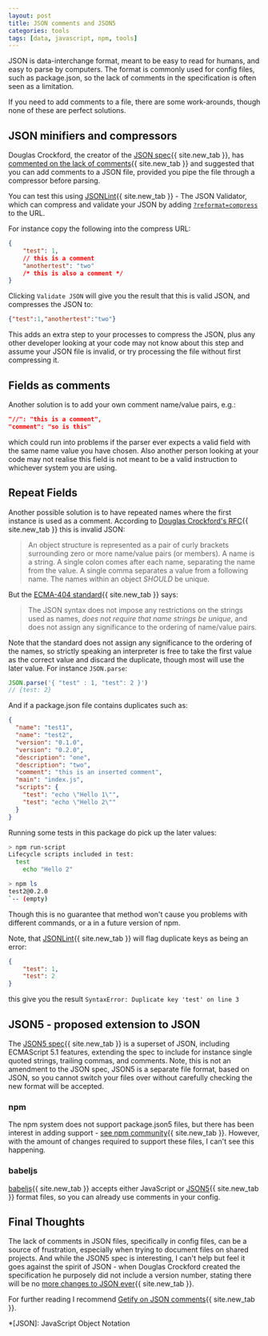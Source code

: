 ```yaml
---
layout: post
title: JSON comments and JSON5
categories: tools
tags: [data, javascript, npm, tools]
---
```


JSON is data-interchange format, meant to be easy to read for humans, and easy to parse by computers.  The format is commonly used for config files, such as package.json, so the lack of comments in the specification is often seen as a limitation.

<!--more-->

If you need to add comments to a file, there are some work-arounds, though none of these are perfect solutions.

## JSON minifiers and compressors

Douglas Crockford, the creator of the [JSON spec](https://json.org/){{ site.new_tab }}, has [commented on the lack of comments](https://plus.google.com/+DouglasCrockfordEsq/posts/RK8qyGVaGSr){{ site.new_tab }} and suggested that you can add comments to a JSON file, provided you pipe the file through a compressor before parsing.

You can test this using [JSONLint](https://jsonlint.com/){{ site.new_tab }}  - The JSON Validator, which can compress and validate your JSON by adding [`?reformat=compress`](https://jsonlint.com/?reformat=compress) to the URL.

For instance copy the following into the compress URL:

```json
{
    "test": 1,
    // this is a comment
    "anothertest": "two"
    /* this is also a comment */
}
```

Clicking `Validate JSON` will give you the result that this is valid JSON, and compresses the JSON to:

```json
{"test":1,"anothertest":"two"}
```

This adds an extra step to your processes to compress the JSON, plus any other developer looking at your code may not know about this step and assume your JSON file is invalid, or try processing the file without first compressing it.

## Fields as comments

Another solution is to add your own comment name/value pairs, e.g.:

```json
"//": "this is a comment",
"comment": "so is this"
```

which could run into problems if the parser ever expects a valid field with the same name value you have chosen.  Also another person looking at your code may not realise this field is not meant to be a valid instruction to whichever system you are using.

## Repeat Fields

Another possible solution is to have repeated names where the first instance is used as a comment. According to [Douglas Crockford's RFC](http://www.ietf.org/rfc/rfc4627.txt){{ site.new_tab }} this is invalid JSON:

> An object structure is represented as a pair of curly brackets surrounding zero or more name/value pairs (or members).  A name is a string.  A single colon comes after each name, separating the name from the value.  A single comma separates a value from a following name.  The names within an object _SHOULD_ be unique.

But the [ECMA-404 standard](http://www.ecma-international.org/publications/files/ECMA-ST/ECMA-404.pdf "The JSON Data Interchange Syntax pdf"){{ site.new_tab }} says:

> The JSON syntax does not impose any restrictions on the strings used as names, _does not require that name strings be unique_, and does not assign any significance to the ordering of name/value pairs.

Note that the standard does not assign any significance to the ordering of the names, so strictly speaking an interpreter is free to take the first value as the correct value and discard the duplicate, though most will use the later value.  For instance `JSON.parse`:

```javaScript
JSON.parse('{ "test" : 1, "test": 2 }')
// {test: 2}
```

And if a package.json file contains duplicates such as:

```json
{
  "name": "test1",
  "name": "test2",  
  "version": "0.1.0",
  "version": "0.2.0",  
  "description": "one",  
  "description": "two",
  "comment": "this is an inserted comment",
  "main": "index.js",
  "scripts": {
    "test": "echo \"Hello 1\"",
    "test": "echo \"Hello 2\""
  }
}
```

Running some tests in this package do pick up the later values:

```bash
> npm run-script
Lifecycle scripts included in test:
  test
    echo "Hello 2"

> npm ls
test2@0.2.0
`-- (empty)
```

Though this is no guarantee that method won't cause you problems with different commands, or a in a future version of npm.

Note, that [JSONLint](https://jsonlint.com/){{ site.new_tab }} will flag duplicate keys as being an error:

```json
{
    "test": 1,
    "test": 2
}
```

this give you the result `SyntaxError: Duplicate key 'test' on line 3`

## JSON5 - proposed extension to JSON

The [JSON5 spec](https://spec.json5.org/){{ site.new_tab }} is a superset of JSON, including ECMAScript 5.1 features, extending the spec to include for instance single quoted strings, trailing commas, and comments.  Note, this is not an amendment to the JSON spec, JSON5 is a separate file format, based on JSON, so you cannot switch your files over without carefully checking the new format will be accepted.

### npm

The npm system does not support package.json5 files, but there has been interest in adding support - [see npm community](https://npm.community/t/support-package-json5/2546){{ site.new_tab }}.  However, with the amount of changes required to support these files, I can't see this happening.

### babeljs

[babeljs](https://babeljs.io){{ site.new_tab }} accepts either JavaScript or [JSON5](https://babeljs.io/docs/en/config-files#json5){{ site.new_tab }} format files, so you can already use comments in your config.

## Final Thoughts

The lack of comments in JSON files, specifically in config files, can be a source of frustration, especially when trying to document files on shared projects.  And while the JSON5 spec is interesting, I can't help but feel it goes against the spirit of JSON - when Douglas Crockford created the specification he purposely did not include a version number, stating there will be no [more changes to JSON ever](https://youtu.be/-C-JoyNuQJs?t=1085){{ site.new_tab }}.

For further reading I recommend [Getify on JSON comments](http://web.archive.org/web/20100629021329/http://blog.getify.com/2010/06/json-comments/){{ site.new_tab }}.

*[JSON]: JavaScript Object Notation
